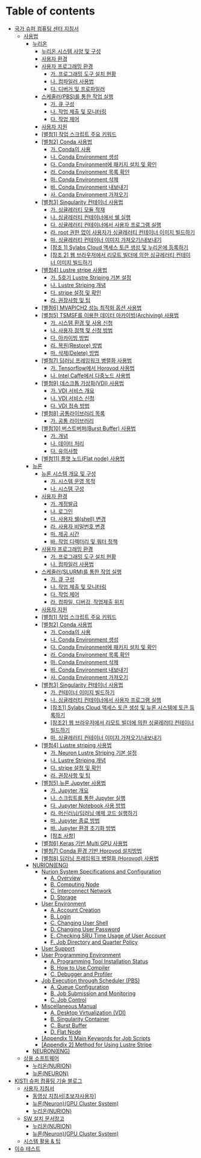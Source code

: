 # Table of contents

* [국가 슈퍼 컴퓨팅 센터 지침서](README.md)
  * [사용법](guidebook/manual/README.md)
    * [누리온](guidebook/manual/nurion/README.md)
      * [누리온 시스템 사양 및 구성](guidebook/manual/nurion/system-specifications-and-configurations.md)
      * [사용자 환경](guidebook/manual/nurion/user-experience.md)
      * [사용자 프로그래밍 환경](guidebook/manual/nurion/user-programming-environment/README.md)
        * [가. 프로그래밍 도구 설치 현황](guidebook/manual/nurion/user-programming-environment/untitled.md)
        * [나. 컴파일러 사용법](guidebook/manual/nurion/user-programming-environment/.-1.md)
        * [다. 디버거 및 프로파일러](guidebook/manual/nurion/user-programming-environment/.-2.md)
      * [스케줄러(PBS)를 통한 작업 실행](guidebook/manual/nurion/running-jobs-through-scheduler/README.md)
        * [가. 큐 구성](guidebook/manual/nurion/running-jobs-through-scheduler/untitled.md)
        * [나. 작업 제출 및 모니터링](guidebook/manual/nurion/running-jobs-through-scheduler/.-1.md)
        * [다. 작업 제어](guidebook/manual/nurion/running-jobs-through-scheduler/.-2.md)
      * [사용자 지원](guidebook/manual/nurion/user-support.md)
      * [\[별첨1\] 작업 스크립트 주요 키워드](guidebook/manual/nurion/attachment-1.md)
      * [\[별첨2\] Conda 사용법](guidebook/manual/nurion/attachment-2/README.md)
        * [가. Conda의 사용](guidebook/manual/nurion/attachment-2/.-conda.md)
        * [나. Conda Environment 생성](guidebook/manual/nurion/attachment-2/.-conda-environment.md)
        * [다. Conda Environment에 패키지 설치 및 확인](guidebook/manual/nurion/attachment-2/.-conda-environment-1.md)
        * [라. Conda Environment 목록 확인](guidebook/manual/nurion/attachment-2/.-conda-environment-2.md)
        * [마. Conda Environment 삭제](guidebook/manual/nurion/attachment-2/.-conda-environment-3.md)
        * [바. Conda Environment 내보내기](guidebook/manual/nurion/attachment-2/.-conda-environment-4.md)
        * [사. Conda Environment 가져오기](guidebook/manual/nurion/attachment-2/.-conda-environment-5.md)
      * [\[별첨3\] Singularity 컨테이너 사용법](guidebook/manual/nurion/attachment-3/README.md)
        * [가. 싱귤레러티 모듈 적재](guidebook/manual/nurion/attachment-3/untitled.md)
        * [나. 싱귤레러티 컨테이너에서 쉘 실행](guidebook/manual/nurion/attachment-3/.-1.md)
        * [다. 싱귤레러티 컨테이너에서 사용자 프로그램 실행](guidebook/manual/nurion/attachment-3/.-2.md)
        * [라. root 권한 없이 사용자가 싱귤레러티 컨테이너 이미지 빌드하기](guidebook/manual/nurion/attachment-3/.-root.md)
        * [마. 싱귤레러티 컨테이너 이미지 가져오기/내보내기](guidebook/manual/nurion/attachment-3/.-3.md)
        * [\[참조 1\] Sylabs Cloud 액세스 토큰 생성 및 누리온에 등록하기](guidebook/manual/nurion/attachment-3/1-sylabs-cloud.md)
        * [\[참조 2\] 웹 브라우저에서 리모트 빌더에 의한 싱규레러티 컨테이너 이미지 빌드하기](guidebook/manual/nurion/attachment-3/2.md)
      * [\[별첨4\] Lustre stripe 사용법](guidebook/manual/nurion/attachment-4/README.md)
        * [가. 5호기 Lustre Striping 기본 설정](guidebook/manual/nurion/attachment-4/.-5-lustre-striping.md)
        * [나. Lustre Striping 개념](guidebook/manual/nurion/attachment-4/.-lustre-striping.md)
        * [다. stripe 설정 및 확인](guidebook/manual/nurion/attachment-4/.-stripe.md)
        * [라. 권장사항 및 팁](guidebook/manual/nurion/attachment-4/untitled.md)
      * [\[별첨6\] MVAPICH2 성능 최적화 옵션 사용법](guidebook/manual/nurion/attachment-6.md)
      * [\[별첨5\] TSMSF를 이용한 데이터 아카이빙(Archiving) 사용법](guidebook/manual/nurion/attachment-5/README.md)
        * [가. 시스템 환경 및 사용 신청](guidebook/manual/nurion/attachment-5/untitled.md)
        * [나. 사용자 정책 및 신청 방법](guidebook/manual/nurion/attachment-5/.-1.md)
        * [다. 아카이빙 방법](guidebook/manual/nurion/attachment-5/.-2.md)
        * [라. 복원(Restore) 방법](guidebook/manual/nurion/attachment-5/.-restore.md)
        * [마. 삭제(Delete) 방법](guidebook/manual/nurion/attachment-5/.-delete.md)
      * [\[별첨7\] 딥러닝 프레임워크 병렬화 사용법](guidebook/manual/nurion/attachment-7/README.md)
        * [가. Tensorflow에서 Horovod 사용법](guidebook/manual/nurion/attachment-7/.-tensorflow-horovod.md)
        * [나. Intel Caffe에서 다중노드 사용법](guidebook/manual/nurion/attachment-7/.-intel-caffe.md)
      * [\[별첨9\] 데스크톱 가상화(VDI) 사용법](guidebook/manual/nurion/attachment-9/README.md)
        * [가. VDI 서비스 개요](guidebook/manual/nurion/attachment-9/.-vdi.md)
        * [나. VDI 서비스 신청](guidebook/manual/nurion/attachment-9/.-vdi-1.md)
        * [다. VDI 접속 방법](guidebook/manual/nurion/attachment-9/.-vdi-2.md)
      * [\[별첨8\] 공통라이브러리 목록](guidebook/manual/nurion/attachment-8/README.md)
        * [가. 공통 라이브러리](guidebook/manual/nurion/attachment-8/untitled.md)
      * [\[별첨10\] 버스트버퍼(Burst Buffer) 사용법](guidebook/manual/nurion/attachment-10/README.md)
        * [가. 개념](guidebook/manual/nurion/attachment-10/untitled.md)
        * [나. 데이터 처리](guidebook/manual/nurion/attachment-10/.-1.md)
        * [다. 유의사항](guidebook/manual/nurion/attachment-10/.-2.md)
      * [\[별첨11\] 플랫 노드(Flat node) 사용법](guidebook/manual/nurion/attachment-11.md)
    * [뉴론](guidebook/manual/neuron/README.md)
      * [뉴론 시스템 개요 및 구성](guidebook/manual/neuron/system-overview-and-configuration/README.md)
        * [가. 시스템 운영 목적](guidebook/manual/neuron/system-overview-and-configuration/untitled.md)
        * [나. 시스템 구성](guidebook/manual/neuron/system-overview-and-configuration/.-1.md)
      * [사용자 환경](guidebook/manual/neuron/user-experience/README.md)
        * [가. 계정발급](guidebook/manual/neuron/user-experience/untitled.md)
        * [나. 로그인](guidebook/manual/neuron/user-experience/.-1.md)
        * [다. 사용자 쉘(shell) 변경](guidebook/manual/neuron/user-experience/.-shell.md)
        * [라. 사용자 비밀번호 변경](guidebook/manual/neuron/user-experience/.-2.md)
        * [마. 제공 시간](guidebook/manual/neuron/user-experience/.-3.md)
        * [바. 작업 디렉터리 및 쿼터 정책](guidebook/manual/neuron/user-experience/.-4.md)
      * [사용자 프로그래밍 환경](guidebook/manual/neuron/user-programming-environment/README.md)
        * [가. 프로그래밍 도구 설치 현황](guidebook/manual/neuron/user-programming-environment/untitled.md)
        * [나. 컴파일러 사용법](guidebook/manual/neuron/user-programming-environment/.-1.md)
      * [스케줄러(SLURM)를 통한 작업 실행](guidebook/manual/neuron/execution-of-tasks-through-the-scheduler/README.md)
        * [가. 큐 구성](guidebook/manual/neuron/execution-of-tasks-through-the-scheduler/untitled.md)
        * [나. 작업 제출 및 모니터링](guidebook/manual/neuron/execution-of-tasks-through-the-scheduler/.-1.md)
        * [다. 작업 제어](guidebook/manual/neuron/execution-of-tasks-through-the-scheduler/.-2.md)
        * [라. 컴파일, 디버깅, 작업제출 위치](guidebook/manual/neuron/execution-of-tasks-through-the-scheduler/.-3.md)
      * [사용자 지원](guidebook/manual/neuron/user-support.md)
      * [\[별첨1\] 작업 스크립트 주요 키워드](guidebook/manual/neuron/attachment-1.md)
      * [\[별첨2\] Conda 사용법](guidebook/manual/neuron/attachment-2/README.md)
        * [가. Conda의 사용](guidebook/manual/neuron/attachment-2/.-conda.md)
        * [나. Conda Environment 생성](guidebook/manual/neuron/attachment-2/.-conda-environment.md)
        * [다. Conda Environment에 패키지 설치 및 확인](guidebook/manual/neuron/attachment-2/.-conda-environment-1.md)
        * [라. Conda Environment 목록 확인](guidebook/manual/neuron/attachment-2/.-conda-environment-2.md)
        * [마. Conda Environment 삭제](guidebook/manual/neuron/attachment-2/.-conda-environment-3.md)
        * [바. Conda Environment 내보내기](guidebook/manual/neuron/attachment-2/.-conda-environment-4.md)
        * [사. Conda Environment 가져오기](guidebook/manual/neuron/attachment-2/.-conda-environment-5.md)
      * [\[별첨3\] Singularity 컨테이너 사용법](guidebook/manual/neuron/attachment-3/README.md)
        * [가. 컨테이너 이미지 빌드하기](guidebook/manual/neuron/attachment-3/untitled.md)
        * [나. 싱귤레러티 컨테이너에서 사용자 프로그램 실행](guidebook/manual/neuron/attachment-3/.-1.md)
        * [\[참조1\] Sylabs Cloud 액세스 토큰 생성 및 뉴론 시스템에 토큰 등록하기](guidebook/manual/neuron/attachment-3/1-sylabs-cloud.md)
        * [\[참조2\] 웹 브라우저에서 리모트 빌더에 의한 싱귤레러티 컨테이너 빌드하기](guidebook/manual/neuron/attachment-3/2.md)
        * [마. 싱귤레러티 컨테이너 이미지 가져오기/내보내기](guidebook/manual/neuron/attachment-3/.-2.md)
      * [\[별첨4\] Lustre striping 사용법](guidebook/manual/neuron/attachment-4/README.md)
        * [가. Neuron Lustre Striping 기본 설정](guidebook/manual/neuron/attachment-4/.-neuron-lustre-striping.md)
        * [나. Lustre Striping 개념](guidebook/manual/neuron/attachment-4/.-lustre-striping.md)
        * [다. stripe 설정 및 확인](guidebook/manual/neuron/attachment-4/.-stripe.md)
        * [라. 권장사항 및 팁](guidebook/manual/neuron/attachment-4/untitled.md)
      * [\[별첨5\] 뉴론 Jupyter 사용법](guidebook/manual/neuron/attachment-5/README.md)
        * [가. Jupyter 개요](guidebook/manual/neuron/attachment-5/.-jupyter.md)
        * [나. 스크립트를 통한 Jupyter 실행](guidebook/manual/neuron/attachment-5/.-jupyter-1.md)
        * [다. Jupyter Notebook 사용 방법](guidebook/manual/neuron/attachment-5/.-jupyter-notebook.md)
        * [라. 머신러닝/딥러닝 예제 코드 실행하기](guidebook/manual/neuron/attachment-5/untitled.md)
        * [마. Jupyter 종료 방법](guidebook/manual/neuron/attachment-5/.-jupyter-2.md)
        * [바. Jupyter 환경 초기화 방법](guidebook/manual/neuron/attachment-5/.-jupyter-3.md)
        * [\[참조 사항\]](guidebook/manual/neuron/attachment-5/undefined.md)
      * [\[별첨6\] Keras 기반 Multi GPU 사용법](guidebook/manual/neuron/attachment-6.md)
      * [\[별첨7\] Conda 환경 기반 Horovod 설치방법](guidebook/manual/neuron/attachment-7.md)
      * [\[별첨8\] 딥러닝 프레임워크 병렬화 (Horovod) 사용법](guidebook/manual/neuron/attachment-8.md)
    * [NURION(ENG)](guidebook/manual/nurion-eng/README.md)
      * [Nurion System Specifications and Configuration](guidebook/manual/nurion-eng/specifications-and-configuration/README.md)
        * [A. Overview](guidebook/manual/nurion-eng/specifications-and-configuration/a.-overview.md)
        * [B. Computing Node](guidebook/manual/nurion-eng/specifications-and-configuration/b.-computing-node.md)
        * [C. Interconnect Network](guidebook/manual/nurion-eng/specifications-and-configuration/c.-interconnect-network.md)
        * [D. Storage](guidebook/manual/nurion-eng/specifications-and-configuration/d.-storage.md)
      * [User Environment](guidebook/manual/nurion-eng/user-environment/README.md)
        * [A. Account Creation](guidebook/manual/nurion-eng/user-environment/a.-account-creation.md)
        * [B. Login](guidebook/manual/nurion-eng/user-environment/b.-login.md)
        * [C. Changing User Shell](guidebook/manual/nurion-eng/user-environment/c.-changing-user-shell.md)
        * [D. Changing User Password](guidebook/manual/nurion-eng/user-environment/d.-changing-user-password.md)
        * [E. Checking SRU Time Usage of User Account](guidebook/manual/nurion-eng/user-environment/e.-checking-sru-time-usage-of-user-account.md)
        * [F. Job Directory and Quarter Policy](guidebook/manual/nurion-eng/user-environment/f.-job-directory-and-quarter-policy.md)
      * [User Support](guidebook/manual/nurion-eng/user-support.md)
      * [User Programming Environment](guidebook/manual/nurion-eng/user-programming-environment/README.md)
        * [A. Programming Tool Installation Status](guidebook/manual/nurion-eng/user-programming-environment/a.-programming-tool-installation-status.md)
        * [B. How to Use Compiler](guidebook/manual/nurion-eng/user-programming-environment/b.-how-to-use-compiler.md)
        * [C. Debugger and Profiler](guidebook/manual/nurion-eng/user-programming-environment/c.-debugger-and-profiler.md)
      * [Job Execution through Scheduler (PBS)](guidebook/manual/nurion-eng/job-execution-through-scheduler-pbs/README.md)
        * [A. Queue Configuration](guidebook/manual/nurion-eng/job-execution-through-scheduler-pbs/a.-queue-configuration.md)
        * [B. Job Submission and Monitoring](guidebook/manual/nurion-eng/job-execution-through-scheduler-pbs/b.-job-submission-and-monitoring.md)
        * [C. Job Control](guidebook/manual/nurion-eng/job-execution-through-scheduler-pbs/c.-job-control.md)
      * [Miscellaneous Manual](guidebook/manual/nurion-eng/miscellaneous-manual/README.md)
        * [A. Desktop Virtualization (VDI)](guidebook/manual/nurion-eng/miscellaneous-manual/a.-desktop-virtualization-vdi.md)
        * [B. Singularity Container](guidebook/manual/nurion-eng/miscellaneous-manual/b.-singularity-container.md)
        * [C. Burst Buffer](guidebook/manual/nurion-eng/miscellaneous-manual/c.-burst-buffer.md)
        * [D. Flat Node](guidebook/manual/nurion-eng/miscellaneous-manual/d.-flat-node.md)
      * [\[Appendix 1\] Main Keywords for Job Scripts](guidebook/manual/nurion-eng/appendix-1-main-keywords-for-job-scripts.md)
      * [\[Appendix 2\] Method for Using Lustre Stripe](guidebook/manual/nurion-eng/appendix-2-method-for-using-lustre-stripe.md)
    * [NEURON(ENG)](guidebook/manual/neuron-eng.md)
  * [상용 소프트웨어](guidebook/commercial-software/README.md)
    * [누리온(NURION)](guidebook/commercial-software/nurion.md)
    * [뉴론(NEURON)](guidebook/commercial-software/neuron.md)
* [KISTI 슈퍼 컴퓨팅 기술 블로그](blog/README.md)
  * [사용자 지침서](blog/userguide/README.md)
    * [동영상 지침서\[초보자사용자\]](blog/userguide/video.md)
    * [뉴론(Neuron)(GPU Cluster System)](blog/userguide/neurone.md)
    * [누리온(NURION)](blog/userguide/nurion.md)
  * [SW 설치 문서창고](blog/docwarehouse/README.md)
    * [누리온(NURION)](blog/docwarehouse/nurion.md)
    * [뉴론(Neuron)(GPU Cluster System)](blog/docwarehouse/neuron.md)
  * [시스템 활용 & 팁](blog/usagetip.md)
* [이슈 테스트](issue.md)

